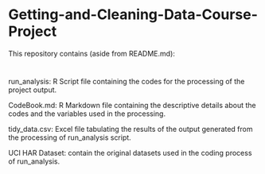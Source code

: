 # Getting-and-Cleaning-Data-Course-Project

This repository contains (aside from README.md):
#
run_analysis: R Script file containing the codes for the processing of the project output.

CodeBook.md: R Markdown file containing the descriptive details about the codes and the variables used in the processing.

tidy_data.csv: Excel file tabulating the results of the output generated from the processing of run_analysis script.

UCI HAR Dataset: contain the original datasets used in the coding process of run_analysis.
